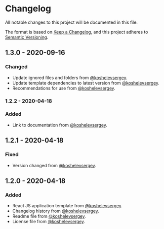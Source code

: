 # Changelog

All notable changes to this project will be documented in this file.

The format is based on [Keep a Changelog](https://keepachangelog.com/en/1.0.0/),
and this project adheres to [Semantic Versioning](https://semver.org/spec/v2.0.0.html).

## 1.3.0 - 2020-09-16

### Changed

- Update ignored files and folders from [@koshelevsergey](https://github.com/koshelevsergey).
- Update template dependencies to latest version from [@koshelevsergey](https://github.com/koshelevsergey).
- Recommendations for use from [@koshelevsergey](https://github.com/koshelevsergey).

### 1.2.2 - 2020-04-18

### Added

- Link to documentation from [@koshelevsergey](https://github.com/koshelevsergey).

## 1.2.1 - 2020-04-18

### Fixed

- Version changed from [@koshelevsergey](https://github.com/koshelevsergey).

## 1.2.0 - 2020-04-18

### Added

- React JS application template from [@koshelevsergey](https://github.com/koshelevsergey).
- Changelog history from [@koshelevsergey](https://github.com/koshelevsergey).
- Readme file from [@koshelevsergey](https://github.com/koshelevsergey).
- License file from [@koshelevsergey](https://github.com/koshelevsergey).